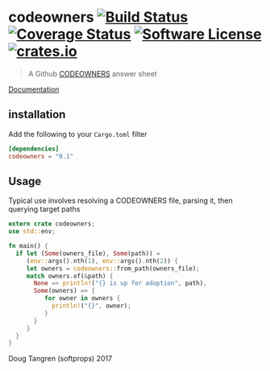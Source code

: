 # codeowners [![Build Status](https://travis-ci.org/softprops/codeowners.svg?branch=master)](https://travis-ci.org/softprops/codeowners) [![Coverage Status](https://coveralls.io/repos/github/softprops/codeowners/badge.svg?branch=master)](https://coveralls.io/github/softprops/codeowners?branch=master) [![Software License](https://img.shields.io/badge/license-MIT-brightgreen.svg)](LICENSE) [![crates.io](https://img.shields.io/crates/v/codeowners.svg)](https://crates.io/crates/codeowners)

> A Github [CODEOWNERS](https://help.github.com/articles/about-codeowners/) answer sheet

[Documentation](https://softprops.github.io/codeowners)

## installation

Add the following to your `Cargo.toml` filter

```toml
[dependencies]
codeowners = "0.1"
```

## Usage

Typical use involves resolving a CODEOWNERS file, parsing it, then querying target paths

```rust
extern crate codeowners;
use std::env;

fn main() {
  if let (Some(owners_file), Some(path)) =
     (env::args().nth(1), env::args().nth(2)) {
     let owners = codeowners::from_path(owners_file);
     match owners.of(&path) {
       None => println!("{} is up for adoption", path),
       Some(owners) => {
          for owner in owners {
            println!("{}", owner);
          }
       }
     }
  }
}
```

Doug Tangren (softprops) 2017
